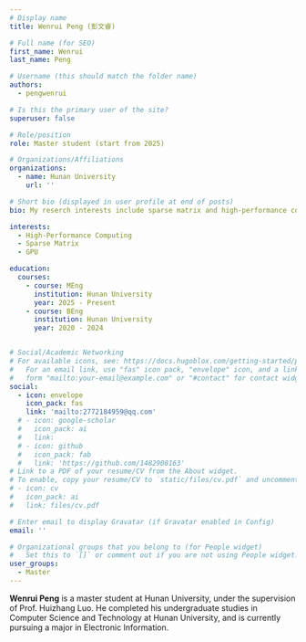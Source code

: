 ```yaml
---
# Display name
title: Wenrui Peng (彭文睿)

# Full name (for SEO)
first_name: Wenrui
last_name: Peng

# Username (this should match the folder name)
authors:
  - pengwenrui

# Is this the primary user of the site?
superuser: false

# Role/position
role: Master student (start from 2025)

# Organizations/Affiliations
organizations:
  - name: Hunan University
    url: ''

# Short bio (displayed in user profile at end of posts)
bio: My reserch interests include sparse matrix and high-performance computing.

interests:
  - High-Performance Computing
  - Sparse Matrix
  - GPU

education:
  courses:
    - course: MEng
      institution: Hunan University
      year: 2025 - Present
    - course: BEng
      institution: Hunan University
      year: 2020 - 2024


# Social/Academic Networking
# For available icons, see: https://docs.hugoblox.com/getting-started/page-builder/#icons
#   For an email link, use "fas" icon pack, "envelope" icon, and a link in the
#   form "mailto:your-email@example.com" or "#contact" for contact widget.
social:
  - icon: envelope
    icon_pack: fas
    link: 'mailto:2772184959@qq.com'
  # - icon: google-scholar
  #   icon_pack: ai
  #   link: 
  # - icon: github
  #   icon_pack: fab
  #   link: 'https://github.com/1482908163'
# Link to a PDF of your resume/CV from the About widget.
# To enable, copy your resume/CV to `static/files/cv.pdf` and uncomment the lines below.
# - icon: cv
#   icon_pack: ai
#   link: files/cv.pdf

# Enter email to display Gravatar (if Gravatar enabled in Config)
email: ''

# Organizational groups that you belong to (for People widget)
#   Set this to `[]` or comment out if you are not using People widget.
user_groups:
  - Master
---
```


**Wenrui Peng** is a master student at Hunan University, under the supervision of Prof. Huizhang Luo. He completed his undergraduate studies in Computer Science and Technology at Hunan University, and is currently pursuing a major in Electronic Information.